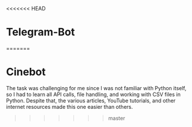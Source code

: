 <<<<<<< HEAD
# Telegram-Bot
=======

# Cinebot

The task was challenging for me since I was not familiar with Python itself, so I had to learn all API calls, file handling, and working with CSV files in Python. Despite that, the various articles, YouTube tutorials, and other internet resources made this one easier than others.
>>>>>>> master
